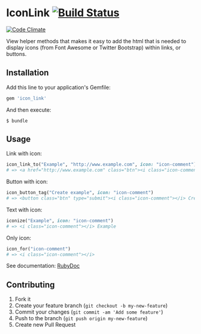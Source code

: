 # IconLink [![Build Status](https://secure.travis-ci.org/noroddsto/icon_link.png?branch=master)](https://travis-ci.org/noroddsto/icon_link) 
[![Code Climate](https://codeclimate.com/github/noroddsto/icon_link.png)](https://codeclimate.com/github/noroddsto/icon_link)

View helper methods that makes it easy to add the html that is needed to display icons (from Font Awesome or Twitter Bootstrap) within links, or buttons.

## Installation

Add this line to your application's Gemfile:

```ruby
gem 'icon_link'
```

And then execute:

    $ bundle

## Usage

Link with icon:

```ruby
icon_link_to("Example", "http://www.example.com", icon: "icon-comment")
# => <a href="http://www.example.com" class="btn"><i class="icon-comment"></i> Example</a>
```
Button with icon:

```ruby
icon_button_tag("Create example", icon: "icon-comment")
# => <button class="btn" type="submit"><i class="icon-comment"></i> Create example</button>
```  

Text with icon:

```ruby
iconize("Example", icon: "icon-comment")
# => <i class="icon-comment"></i> Example
```  

Only icon:

```ruby
icon_for("icon-comment")
# => <i class="icon-comment"></i>
```  

See documentation: [RubyDoc](http://rubydoc.info/github/noroddsto/icon_link/master/frames)

## Contributing

1. Fork it
2. Create your feature branch (`git checkout -b my-new-feature`)
3. Commit your changes (`git commit -am 'Add some feature'`)
4. Push to the branch (`git push origin my-new-feature`)
5. Create new Pull Request
